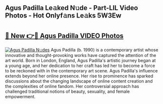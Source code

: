 ## Agus Padilla Le𝚊ked N𝚞de - Part-LlL Video Photos - Hot Onlyf𝚊ns Le𝚊ks 5W3Ew

# <h2><a href="http://ab56211.deff.icu/?id=Agus+Padilla">🔗 New 👉🔴 Agus Padilla VIDEO Photos</a></h2>

[![Agus Padilla N𝚞des](https://i.imgur.com/rIISA9y.gif)](http://ab56211.deff.icu/?id=Agus+Padilla)
Agus Padilla (b. 1990) is a contemporary artist whose innovative and thought-provoking works have captured the attention of the art world. Born in London, England, Agus Padilla's artistic journey began at a young age, and her dedication to her craft has led her to become a force to be reckoned with in the contemporary art scene. Agus Padilla's influence extends beyond her online presence. Her rise to prominence has sparked discussions about the changing landscape of online content creation and the complexities of online fandom. Her controversial approach has challenged traditional notions of beauty, sexuality, and female empowerment.
